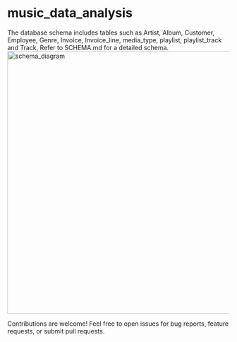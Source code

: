 # music_data_analysis
The database schema includes tables such as Artist, Album, Customer, Employee, Genre, Invoice, Invoice_line, media_type, playlist, playlist_track and Track, Refer to SCHEMA.md for a detailed schema.
<img width="594" alt="schema_diagram" src="https://github.com/Monikasharma2022/music_data_analysis/assets/104423607/fd54711e-8e6c-4e5e-94bf-cf35cd667ed8">


Contributions are welcome! Feel free to open issues for bug reports, feature requests, or submit pull requests.
